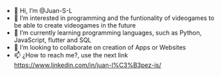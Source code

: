 - 👋 Hi, I’m @Juan-S-L
- 👀 I’m interested in programming and the funtionality of videogames to be able to create videogames in the future
- 🌱 I’m currently learning programming languages, such as Python, JavaScript, flutter and SQL
- 💞️ I’m looking to collaborate on creation of Apps or Websites
- 📫 ¿How to reach me?, use the next link https://www.linkedin.com/in/juan-l%C3%B3pez-is/

<!---
Juan-S-L/Juan-S-L is a ✨ special ✨ repository because its `README.md` (this file) appears on your GitHub profile.
You can click the Preview link to take a look at your changes.
--->

